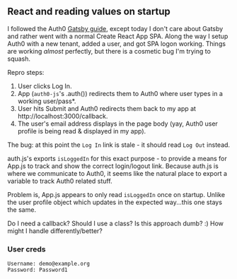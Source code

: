 ## React and reading values on startup

I followed the Auth0 [Gatsby guide](https://auth0.com/blog/securing-gatsby-with-auth0/), except today I don't care about Gatsby and rather went with a normal Create React App SPA. 
Along the way I setup Auth0 with a new tenant, added a user, and got SPA logon working. 
Things are working _almost_ perfectly, but there is a cosmetic bug I'm trying to squash. 

Repro steps:
1) User clicks Log In. 
2) App (`auth0-js`'s .auth()) redirects them to Auth0 where user types in a working user/pass*.
3) User hits Submit and Auth0 redirects them back to my app at http://localhost:3000/callback. 
4) The user's email address displays in the page body (yay, Auth0 user profile is being read & displayed in my app).

The bug: at this point the `Log In` link is stale - it should read `Log Out` instead.

auth.js's exports `isLoggedIn` for this exact purpose - to provide a means for App.js to track and show the correct login/logout link. Because auth.js is where we communicate to Auth0, it seems like the natural place to export a variable to track Auth0 related stuff.

Problem is, App.js appears to only read `isLoggedIn` once on startup. 
Unlike the user profile object which updates in the expected way...this one stays the same.

Do I need a callback? Should I use a class? Is this approach dumb? :)
How might I handle differently/better?


### User creds
```
Username: demo@example.org
Password: Password1
```